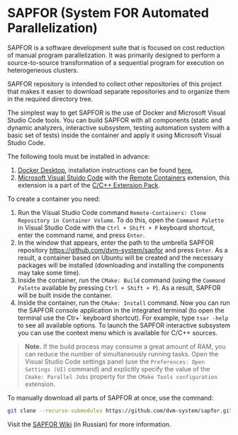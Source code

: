 # SAPFOR (System FOR Automated Parallelization)

SAPFOR is a software development suite that is focused on cost reduction of manual program parallelization. It was primarily designed to perform a source-to-source transformation of a sequential program for execution on heterogeneous clusters.

SAPFOR repository is intended to collect other repositories of this project that makes it easier to download separate repositories and to organize them in the required directory tree.

The simplest way to get SAPFOR is the use of Docker and Microsoft Visual Studio Code tools. You can build SAPFOR with all components (static and dynamic analyzers, interactive subsystem, testing automation system with a basic set of tests) inside the container and apply it using Microsoft Visual Studio Code.

The following tools must be installed in advance:

1. [Docker Desktop](https://docker.com), installation instructions can be found [here](https://docs.docker.com/get-docker/),
2. [Microsoft Visual Stuido Code](https://code.visualstudio.com/) with the [Remote Containers](https://marketplace.visualstudio.com/items?itemName=ms-vscode-remote.remote-containers) extension, this extension is a part of the [C/C++ Extension Pack](https://marketplace.visualstudio.com/items?itemName=ms-vscode.cpptools-extension-pack).

To create a container you need:

1. Run the Visual Studio Code command  `Remote-Containers: Clone Repository in Container Volume`. To do this, open the `Command Palette` in Visual Studio Code with the `Ctrl + Shift + P` keyboard shortcut, enter the command name, and press `Enter`.
2. In the window that appears, enter the path to the umbrella SAPFOR repository https://github.com/dvm-system/sapfor and press `Enter`. As a result, a container based on Ubuntu will be created and the necessary packages will be installed (downloading and installing the components may take some time).
3. Inside the container, run the `CMake: Build` command (using the `Command Palette` available by pressing `Ctrl + Shift + P`). As a result, SAPFOR will be built inside the container.
4. Inside the container, run the `CMake: Install` command. Now you can run the SAPFOR console application in the integrated terminal  (to open the terminal use the Ctr+\` keyboard shortcut). For example, type `tsar -help` to see all available options. To launch the SAPFOR interactive subsystem you can use the context menu which is available for C/C++ sources.

> __Note.__ If the build process may consume a great amount of RAM, you can reduce the number of simultaneously running tasks. Open the Visual Studio Code settings panel (use the `Preferences: Open Settings (UI)` command) and explicitly specify the value of the `Cmake: Parallel Jobs` property for the `CMake Tools configuration` extension.

To manually download all parts of SAPFOR at once, use the command:

```bash
git clone --recurse-submodules https://github.com/dvm-system/sapfor.git
```

Visit the [SAPFOR Wiki](https://github.com/dvm-system/tsar/wiki) (in Russian) for more information.
